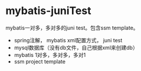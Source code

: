 # mybatis-juniTest
mybatis一对多，多对多的juni test。包含ssm template。

- spring注解， mybatis xml配置方式， juni test
- mysql数据库（没有db文件，自己根据xml来创建db）
- mybatis 1对多，多对多，多对1
- ssm project template
